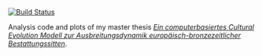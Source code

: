 [![Build Status](https://travis-ci.com/nevrome/neomod_analysis.svg?token=vxsQ9RjxoGASGtX4Q8jc&branch=master)](https://travis-ci.com/nevrome/neomod_analysis)

Analysis code and plots of my master thesis [*Ein computerbasiertes Cultural Evolution Modell zur Ausbreitungsdynamik europäisch-bronzezeitlicher Bestattungssitten*](https://github.com/nevrome/neomod_textdev).
